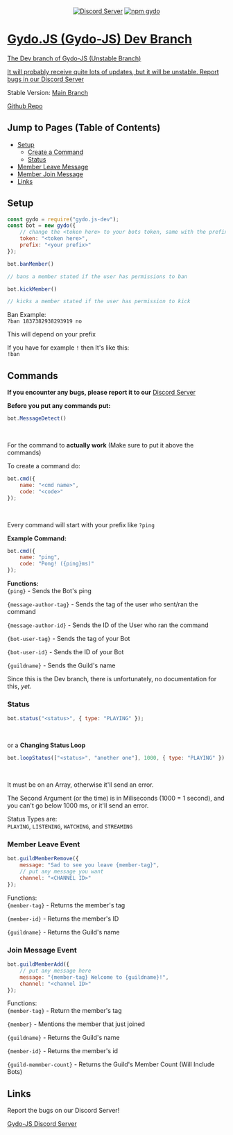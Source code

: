 <div align="center">
  <br />
  <p>
    <a href="https://discord.gg/s5UcwZTzKg"><img src="https://img.shields.io/discord/823028211075383316?label=Gydo-JS%20Server&logo=discord" alt="Discord Server"/></a>
    <a href="https://npmjs.com/package/gydo.js-dev"><img src="https://img.shields.io/npm/v/gydo.js-dev?color=%23acff00&label=gydo.js-dev&logo=npm" alt="npm gydo" />
  </p>
</div>

# Gydo.JS (Gydo-JS) Dev Branch

The Dev branch of Gydo-JS
(Unstable Branch)

It will probably receive quite lots of updates, but it will be unstable. Report bugs in our [Discord Server](https://discord.gg/s5UcwZTzKg)

Stable Version: [Main Branch](https://npmjs.com/package/gydo-js)

[Github Repo](https://github.com/Gydo-Team/gydo.js-dev)

## Jump to Pages (Table of Contents)

- [Setup](#setup)
  - [Create a Command](#commands)
  - [Status](#status)
- [Member Leave Message](#memberleaveevent)
- [Member Join Message](#joinmessageevent)
- [Links](#links)

## Setup

```js 
const gydo = require("gydo.js-dev");
const bot = new gydo({
    // change the <token here> to your bots token, same with the prefix (you can only do one prefix yet)
    token: "<token here>",
    prefix: "<your prefix>"
});

bot.banMember() 

// bans a member stated if the user has permissions to ban

bot.kickMember()

// kicks a member stated if the user has permission to kick

```

Ban Example: <br />
`?ban 1837382938293919 no`

This will depend on your prefix <br />

If you have for example `!` then It's like this: <br />
`!ban`

## Commands

**If you encounter any bugs, please report it to our** [Discord Server](https://discord.gg/s5UcwZTzKg)
<br />

**Before you put any commands put:**
<br />
```js
bot.MessageDetect()
```
<br />

For the command to **actually work**
(Make sure to put it above the commands)
<br />

To create a command do: <br />
```js
bot.cmd({
    name: "<cmd name>", 
    code: "<code>"
});
```
<br />

Every command will start with your prefix like `?ping` <br />

**Example Command:**
<br />
```js
bot.cmd({ 
    name: "ping",
    code: "Pong! ({ping}ms)"
});
```
**Functions:**
<br />
`{ping}` - Sends the Bot's ping <br />

`{message-author-tag}` - Sends the tag of the user who sent/ran the command <br />

`{message-author-id}` - Sends the ID of the User who ran the command <br /> 

`{bot-user-tag}` - Sends the tag of your Bot <br />

`{bot-user-id}` - Sends the ID of your Bot <br />

`{guildname}` - Sends the Guild's name <br />

Since this is the Dev branch, there is unfortunately, no documentation for this, _yet._

### Status

```js 
bot.status("<status>", { type: "PLAYING" });
``` 
<br />

or a **Changing Status Loop** <br />
```js
bot.loopStatus(["<status>", "another one"], 1000, { type: "PLAYING" })
```
<br />

It must be on an Array, otherwise it'll send an error. <br />

The Second Argument (or the time) is in Miliseconds (1000 = 1 second), and you can't go below 1000 ms, or it'll send an error. <br />

Status Types are: <br />
`PLAYING`, `LISTENING`, `WATCHING`, and `STREAMING`

### Member Leave Event

```js
bot.guildMemberRemove({
    message: "Sad to see you leave {member-tag}",
    // put any message you want
    channel: "<CHANNEL ID>"
});
```

Functions: <br />
`{member-tag}` - Returns the member's tag <br />

`{member-id}` - Returns the member's ID <br />

`{guildname}` - Returns the Guild's name <br />

### Join Message Event

```js
bot.guildMemberAdd({
    // put any message here
    message: "{member-tag} Welcome to {guildname}!",
    channel: "<channel ID>"
});
```

Functions: <br />
`{member-tag}` - Return the member's tag <br />

`{member}` - Mentions the member that just joined <br />

`{guildname}` - Returns the Guild's name <br />

`{member-id}` - Returns the member's id <br />

`{guild-memmber-count}` - Returns the Guild's Member Count (Will Include Bots)

## Links
Report the bugs on our Discord Server! <br />

[Gydo-JS Discord Server](https://discord.gg/s5UcwZTzKg)